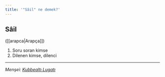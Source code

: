 ```yaml
---
title: '"Sâil" ne demek?'
---
```


## Sâil
([[arapca|Arapça]]) 
1. Soru soran kimse
2. Dilenen kimse, dilenci

---
*Menşei: [Kubbealtı Lugatı](https://www.lugatim.com/s/Sâil)*